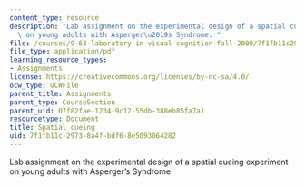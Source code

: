 ```yaml
---
content_type: resource
description: "Lab assignment on the experimental design of a spatial cueing experiment\
  \ on young adults with Asperger\u2019s Syndrome. "
file: /courses/9-63-laboratory-in-visual-cognition-fall-2009/7f1fb11c29738a4fbdf68e5093064282_MIT9_63F09_assn06.pdf
file_type: application/pdf
learning_resource_types:
- Assignments
license: https://creativecommons.org/licenses/by-nc-sa/4.0/
ocw_type: OCWFile
parent_title: Assignments
parent_type: CourseSection
parent_uid: 07f82fae-1234-9c12-55db-388eb85fa7a1
resourcetype: Document
title: Spatial cueing
uid: 7f1fb11c-2973-8a4f-bdf6-8e5093064282
---
```

Lab assignment on the experimental design of a spatial cueing experiment on young adults with Asperger’s Syndrome. 